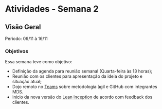 # Atividades - Semana 2

## Visão Geral

Período: 09/11 à 16/11

### Objetivos
Essa semana teve como objetivo:

- Definição da agenda para reunião semanal (Quarta-feira às 13 horas);
- Reunião com os clientes para apresentação da ideia do projeto e situação atual;
- Dojo remoto no [Teams](https://unbbr.sharepoint.com/sites/EPS-MDSPUMA/_layouts/15/stream.aspx?id=%2Fsites%2FEPS%2DMDSPUMA%2FDocumentos%20Compartilhados%2FGeneral%2FRecordings%2FNova%20reuni%C3%A3o%20do%20canal%2D20221109%5F185535%2DGrava%C3%A7%C3%A3o%20de%20Reuni%C3%A3o%2Emp4) sobre metodologia àgil e GitHub com integrantes MDS.
- Inicio da nova versão do [Lean Inception](https://app.mural.co/invitation/mural/unbfgaepsmds202111846/1667845162476?sender=u114ae1e60ee038ecd8c71344&key=f7c8fba6-99fc-4cae-bf0b-153a6e6214d4) de acordo com feedback dos clientes.